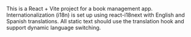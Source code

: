 <!-- Use this file to provide workspace-specific custom instructions to Copilot. For more details, visit https://code.visualstudio.com/docs/copilot/copilot-customization#_use-a-githubcopilotinstructionsmd-file -->

This is a React + Vite project for a book management app. Internationalization (i18n) is set up using react-i18next with English and Spanish translations. All static text should use the translation hook and support dynamic language switching.
